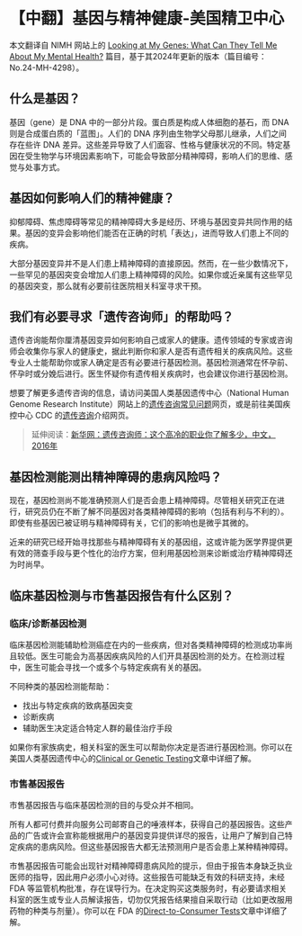 # 【中翻】基因与精神健康-美国精卫中心

本文翻译自 NIMH 网站上的 [Looking at My Genes: What Can They Tell Me About My Mental Health?](https://www.nimh.nih.gov/health/publications/looking-at-my-genes) 篇目，基于其2024年更新的版本（篇目编号： No.24-MH-4298）。

## 什么是基因？

基因（gene）是 DNA 中的一部分片段。蛋白质是构成人体细胞的基石，而 DNA 则是合成蛋白质的「蓝图」。人们的 DNA 序列由生物学父母那儿继承，人们之间存在些许 DNA 差异。这些差异导致了人们面容、性格与健康状况的不同。特定基因在受生物学与环境因素影响下，可能会导致部分精神障碍，影响人们的思维、感觉与处事方式。

## 基因如何影响人们的精神健康？

抑郁障碍、焦虑障碍等常见的精神障碍大多是经历、环境与基因变异共同作用的结果。基因的变异会影响他们能否在正确的时机「表达」，进而导致人们患上不同的疾病。

大部分基因变异并不是人们患上精神障碍的直接原因。然而，在一些少数情况下，一些罕见的基因突变会增加人们患上精神障碍的风险。如果你或近亲属有这些罕见的基因突变，那么就有必要前往医院相关科室寻求干预。

## 我们有必要寻求「遗传咨询师」的帮助吗？

遗传咨询能帮你厘清基因变异如何影响自己或家人的健康。遗传领域的专家或咨询师会收集你与家人的健康史，据此判断你和家人是否有遗传相关的疾病风险。这些专业人士能帮助你或家人确定是否有必要进行基因检测。基因检测通常在怀孕前、怀孕时或分娩后进行。医生怀疑你有遗传相关疾病时，也会建议你进行基因检测。

想要了解更多遗传咨询的信息，请访问美国人类基因遗传中心（National Human Genome Research Institute）网站上的[遗传咨询常见问题](https://www.genome.gov/FAQ/Genetic-Counseling)网页，或是前往美国疾控中心 CDC 的[遗传咨询](https://www.cdc.gov/genomics-and-health/about/genetic-counseling.html)介绍网页。

> 延伸阅读：[新华网：遗传咨询师：这个高冷的职业你了解多少，中文，2016年](https://www.xinhuanet.com/politics/2016-08/12/c_1119379843.htm)

## 基因检测能测出精神障碍的患病风险吗？

现在，基因检测尚不能准确预测人们是否会患上精神障碍。尽管相关研究正在进行，研究员仍在不断了解不同基因对各类精神障碍的影响（包括有利与不利的）。即使有些基因已被证明与精神障碍有关，它们的影响也是微乎其微的。

近来的研究已经开始寻找那些与精神障碍有关的基因组，这或许能为医学界提供更有效的筛查手段与更个性化的治疗方案，但利用基因检测来诊断或治疗精神障碍还为时尚早。

## 临床基因检测与市售基因报告有什么区别？

### 临床/诊断基因检测

临床基因检测能辅助检测癌症在内的一些疾病，但对各类精神障碍的检测成功率尚且较低。医生可能会为高基因疾病风险的人们开具基因检测的处方。在检测过程中，医生可能会寻找一个或多个与特定疾病有关的基因。

不同种类的基因检测能帮助：

- 找出与特定疾病的致病基因突变
- 诊断疾病
- 辅助医生决定适合特定人群的最佳治疗手段

如果你有家族病史，相关科室的医生可以帮助你决定是否进行基因检测。你可以在美国人类基因遗传中心的[Clinical or Genetic Testing](https://www.genome.gov/FAQ/Genetic-Testing)文章中详细了解。

### 市售基因报告

市售基因报告与临床基因检测的目的与受众并不相同。

所有人都可付费并向服务公司邮寄自己的唾液样本，获得自己的基因报告。这些产品的广告或许会宣称能根据用户的基因变异提供详尽的报告，让用户了解到自己特定疾病的患病风险。但这些基因报告大都无法预测用户是否会患上某种精神障碍。

市售基因报告可能会出现针对精神障碍患病风险的提示，但由于报告本身缺乏执业医师的指导，因此用户必须小心对待。这些报告可能缺乏有效的科研支持，未经 FDA 等监管机构批准，存在误导行为。在决定购买这类服务时，有必要请求相关科室的医生或专业人员解读报告，切勿仅凭报告结果擅自采取行动（比如更改服用药物的种类与剂量）。你可以在 FDA 的[Direct-to-Consumer Tests](https://www.fda.gov/medical-devices/in-vitro-diagnostics/direct-consumer-tests)文章中详细了解。
